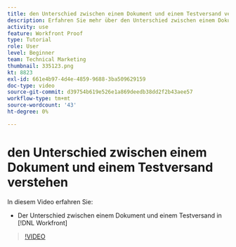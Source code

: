 ```yaml
---
title: den Unterschied zwischen einem Dokument und einem Testversand verstehen
description: Erfahren Sie mehr über den Unterschied zwischen einem Dokument und einem Testversand in [!DNL  Workfront].
activity: use
feature: Workfront Proof
type: Tutorial
role: User
level: Beginner
team: Technical Marketing
thumbnail: 335123.png
kt: 8823
exl-id: 661e4b97-4d4e-4859-9688-3ba509629159
doc-type: video
source-git-commit: d39754b619e526e1a869deedb38dd2f2b43aee57
workflow-type: tm+mt
source-wordcount: '43'
ht-degree: 0%

---
```


# den Unterschied zwischen einem Dokument und einem Testversand verstehen

In diesem Video erfahren Sie:

* Der Unterschied zwischen einem Dokument und einem Testversand in [!DNL Workfront]

>[!VIDEO](https://video.tv.adobe.com/v/335123/?quality=12)
